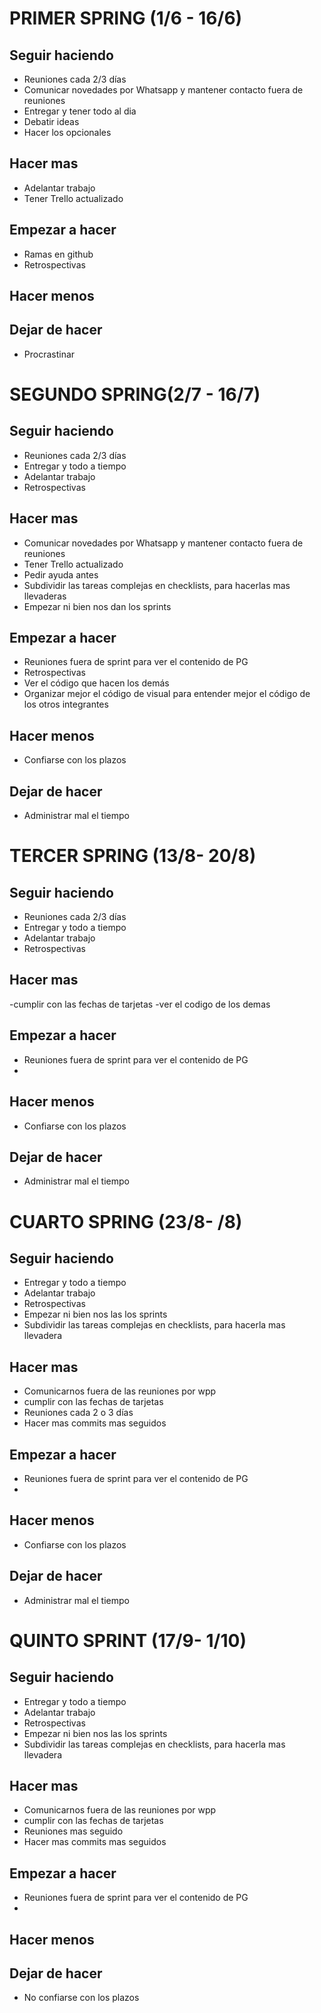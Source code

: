 # PRIMER SPRING (1/6 - 16/6)

## Seguir haciendo

- Reuniones cada 2/3 días
- Comunicar novedades por Whatsapp y mantener contacto fuera de reuniones
- Entregar y tener todo al dia
- Debatir ideas
- Hacer los opcionales

## Hacer mas

- Adelantar trabajo
- Tener Trello actualizado

## Empezar a hacer

- Ramas en github
- Retrospectivas

## Hacer menos


## Dejar de hacer

- Procrastinar

# SEGUNDO SPRING(2/7 - 16/7)

## Seguir haciendo

- Reuniones cada 2/3 días
- Entregar y todo a tiempo
- Adelantar trabajo
- Retrospectivas

## Hacer mas

- Comunicar novedades por Whatsapp y mantener contacto fuera de reuniones
- Tener Trello actualizado
- Pedir ayuda antes
- Subdividir las tareas complejas en checklists, para hacerlas mas llevaderas
- Empezar ni bien nos dan los sprints

## Empezar a hacer

- Reuniones fuera de sprint para ver el contenido de PG
- Retrospectivas
- Ver el código que hacen los demás
- Organizar mejor el código de visual para entender mejor el código de los otros integrantes

## Hacer menos
- Confiarse con los plazos

## Dejar de hacer

- Administrar mal el tiempo





# TERCER SPRING (13/8- 20/8)

## Seguir haciendo

- Reuniones cada 2/3 días
- Entregar y todo a tiempo
- Adelantar trabajo
- Retrospectivas

## Hacer mas

-cumplir con las fechas de tarjetas 
-ver el codigo de los demas
## Empezar a hacer

- Reuniones fuera de sprint para ver el contenido de PG
-
## Hacer menos
- Confiarse con los plazos

## Dejar de hacer

- Administrar mal el tiempo







# CUARTO SPRING (23/8- /8)

## Seguir haciendo

- Entregar y todo a tiempo
- Adelantar trabajo
- Retrospectivas
- Empezar ni bien nos las los sprints
- Subdividir las tareas complejas en checklists, para hacerla mas llevadera

## Hacer mas
- Comunicarnos fuera de las reuniones por wpp
- cumplir con las fechas de tarjetas 
- Reuniones cada 2 o 3 días
- Hacer mas commits mas seguidos
## Empezar a hacer

- Reuniones fuera de sprint para ver el contenido de PG
-
## Hacer menos
- Confiarse con los plazos

## Dejar de hacer

- Administrar mal el tiempo

# QUINTO SPRINT (17/9- 1/10)

## Seguir haciendo

- Entregar y todo a tiempo
- Adelantar trabajo
- Retrospectivas
- Empezar ni bien nos las los sprints
- Subdividir las tareas complejas en checklists, para hacerla mas llevadera

## Hacer mas
- Comunicarnos fuera de las reuniones por wpp
- cumplir con las fechas de tarjetas 
- Reuniones mas seguido
- Hacer mas commits mas seguidos
## Empezar a hacer

- Reuniones fuera de sprint para ver el contenido de PG
-
## Hacer menos


## Dejar de hacer

- No confiarse con los plazos

